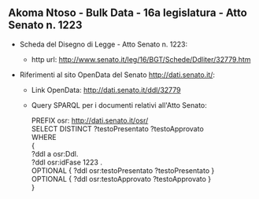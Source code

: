 ## Akoma Ntoso - Bulk Data - 16a legislatura - Atto Senato n. 1223 ##

* Scheda del Disegno di Legge - Atto Senato n. 1223:
	* http url: http://www.senato.it/leg/16/BGT/Schede/Ddliter/32779.htm

* Riferimenti al sito OpenData del Senato http://dati.senato.it/:
	* Link OpenData: http://dati.senato.it/ddl/32779
	* Query SPARQL per i documenti relativi all'Atto Senato:

        PREFIX osr: <http://dati.senato.it/osr/>  
		SELECT DISTINCT ?testoPresentato ?testoApprovato  
		WHERE  
		{  
		    ?ddl a osr:Ddl.  
		    ?ddl osr:idFase 1223 .  
		    OPTIONAL { ?ddl osr:testoPresentato ?testoPresentato }  
		    OPTIONAL { ?ddl osr:testoApprovato ?testoApprovato }  
		}
		